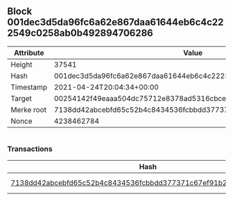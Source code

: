 ## Block 001dec3d5da96fc6a62e867daa61644eb6c4c222549c0258ab0b492894706286

Attribute | Value
--- | ---
Height | 37541
Hash | 001dec3d5da96fc6a62e867daa61644eb6c4c222549c0258ab0b492894706286
Timestamp | 2021-04-24T20:04:34+00:00
Target | 00254142f49eaaa504dc75712e8378ad5316cbcead634704b3734b6271167cc4
Merke root | 7138dd42abcebfd65c52b4c8434536fcbbdd377371c67ef91b2d401534764863
Nonce | 4238462784

```

```

### Transactions

Hash | Amount
--- | ---
[7138dd42abcebfd65c52b4c8434536fcbbdd377371c67ef91b2d401534764863](7138dd42abcebfd65c52b4c8434536fcbbdd377371c67ef91b2d401534764863.md) | 10.00000000 SKEPTI 
